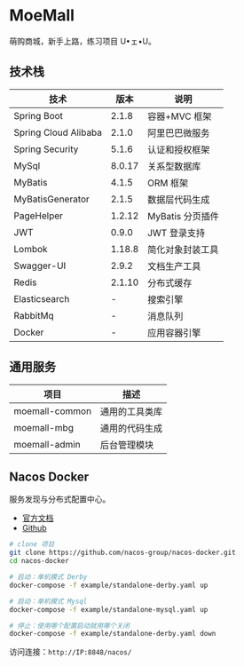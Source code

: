 # MoeMall

萌购商城，新手上路，练习项目 U•ェ•U。

## 技术栈

| 技术                 | 版本   | 说明             |
| -------------------- | ------ | ---------------- |
| Spring Boot          | 2.1.8  | 容器+MVC 框架    |
| Spring Cloud Alibaba | 2.1.0  | 阿里巴巴微服务   |
| Spring Security      | 5.1.6  | 认证和授权框架   |
| MySql                | 8.0.17 | 关系型数据库     |
| MyBatis              | 4.1.5  | ORM 框架         |
| MyBatisGenerator     | 2.1.5  | 数据层代码生成   |
| PageHelper           | 1.2.12 | MyBatis 分页插件 |
| JWT                  | 0.9.0  | JWT 登录支持     |
| Lombok               | 1.18.8 | 简化对象封装工具 |
| Swagger-UI           | 2.9.2  | 文档生产工具     |
| Redis                | 2.1.10 | 分布式缓存       |
| Elasticsearch        | -      | 搜索引擎         |
| RabbitMq             | -      | 消息队列         |
| Docker               | -      | 应用容器引擎     |

## 通用服务

| 项目           | 描述           |
| -------------- | -------------- |
| moemall-common | 通用的工具类库 |
| moemall-mbg    | 通用的代码生成 |
| moemall-admin  | 后台管理模块   |

## Nacos Docker

服务发现与分布式配置中心。

- [官方文档](https://nacos.io/zh-cn/docs/quick-start-docker.html)
- [Github](https://github.com/nacos-group/nacos-docker)

```bash
# clone 项目
git clone https://github.com/nacos-group/nacos-docker.git
cd nacos-docker

# 启动：单机模式 Derby
docker-compose -f example/standalone-derby.yaml up

# 启动：单机模式 Mysql
docker-compose -f example/standalone-mysql.yaml up

# 停止：使用哪个配置启动就用哪个关闭
docker-compose -f example/standalone-derby.yaml down
```

访问连接：`http://IP:8848/nacos/`
